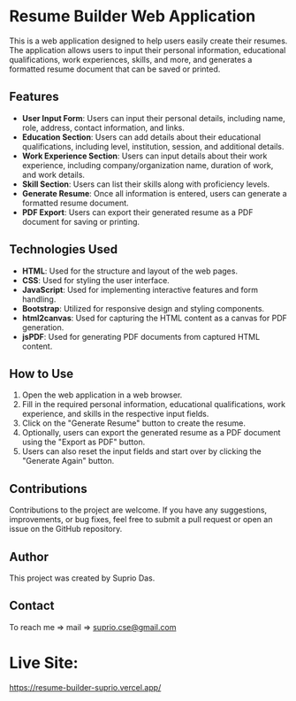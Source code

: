# Resume Builder Web Application

This is a web application designed to help users easily create their resumes. The application allows users to input their personal information, educational qualifications, work experiences, skills, and more, and generates a formatted resume document that can be saved or printed.

## Features

- **User Input Form**: Users can input their personal details, including name, role, address, contact information, and links.
- **Education Section**: Users can add details about their educational qualifications, including level, institution, session, and additional details.
- **Work Experience Section**: Users can input details about their work experience, including company/organization name, duration of work, and work details.
- **Skill Section**: Users can list their skills along with proficiency levels.
- **Generate Resume**: Once all information is entered, users can generate a formatted resume document.
- **PDF Export**: Users can export their generated resume as a PDF document for saving or printing.

## Technologies Used

- **HTML**: Used for the structure and layout of the web pages.
- **CSS**: Used for styling the user interface.
- **JavaScript**: Used for implementing interactive features and form handling.
- **Bootstrap**: Utilized for responsive design and styling components.
- **html2canvas**: Used for capturing the HTML content as a canvas for PDF generation.
- **jsPDF**: Used for generating PDF documents from captured HTML content.

## How to Use

1. Open the web application in a web browser.
2. Fill in the required personal information, educational qualifications, work experience, and skills in the respective input fields.
3. Click on the "Generate Resume" button to create the resume.
4. Optionally, users can export the generated resume as a PDF document using the "Export as PDF" button.
5. Users can also reset the input fields and start over by clicking the "Generate Again" button.

## Contributions

Contributions to the project are welcome. If you have any suggestions, improvements, or bug fixes, feel free to submit a pull request or open an issue on the GitHub repository.

## Author

This project was created by Suprio Das.

## Contact
To reach me => mail => suprio.cse@gmail.com

# Live Site:
https://resume-builder-suprio.vercel.app/
